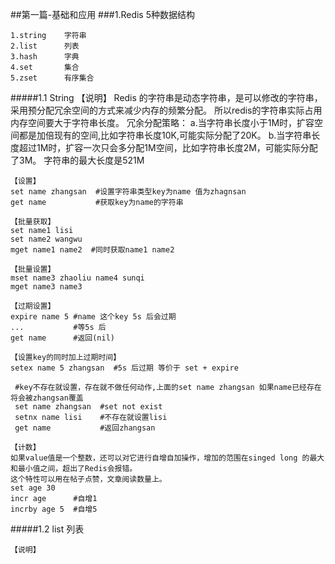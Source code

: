 ##第一篇-基础和应用
###1.Redis 5种数据结构

    1.string    字符串
    2.list      列表
    3.hash      字典
    4.set       集合
    5.zset      有序集合

#####1.1 String
    【说明】
    Redis 的字符串是动态字符串，是可以修改的字符串，采用预分配冗余空间的方式来减少内存的频繁分配。
    所以redis的字符串实际占用内存空间要大于字符串长度。
    冗余分配策略：
        a.当字符串长度小于1M时，扩容空间都是加倍现有的空间,比如字符串长度10K,可能实际分配了20K。
        b.当字符串长度超过1M时，扩容一次只会多分配1M空间，比如字符串长度2M，可能实际分配了3M。
    字符串的最大长度是521M
    
    【设置】
    set name zhangsan  #设置字符串类型key为name 值为zhagnsan
    get name           #获取key为name的字符串
    
    【批量获取】
    set name1 lisi
    set name2 wangwu
    mget name1 name2  #同时获取name1 name2
    
    【批量设置】
    mset name3 zhaoliu name4 sunqi
    mget name3 name3
    
    【过期设置】
    expire name 5 #name 这个key 5s 后会过期
    ...           #等5s 后
    get name      #返回(nil)
    
    【设置key的同时加上过期时间】
    setex name 5 zhangsan  #5s 后过期 等价于 set + expire
     
     #key不存在就设置，存在就不做任何动作,上面的set name zhangsan 如果name已经存在 将会被zhangsan覆盖
     set name zhangsan  #set not exist
     setnx name lisi    #不存在就设置lisi
     get name           #返回zhangsan
     
    【计数】
    如果value值是一个整数，还可以对它进行自增自加操作，增加的范围在singed long 的最大和最小值之间，超出了Redis会报错。
    这个特性可以用在帖子点赞，文章阅读数量上。
    set age 30
    incr age      #自增1
    incrby age 5  #自增5
    
#####1.2 list 列表
    
    【说明】
    